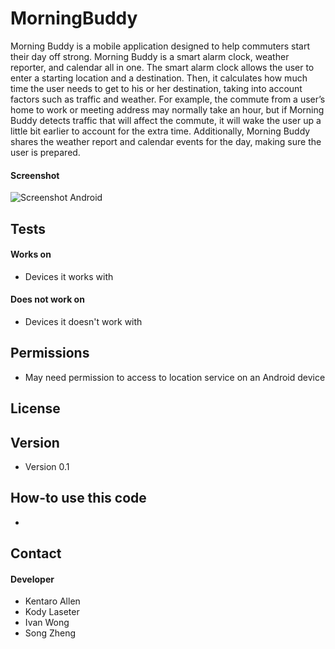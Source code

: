 MorningBuddy
======
Morning Buddy is a mobile application designed to help commuters start their day off strong. Morning Buddy is a smart alarm clock, weather reporter, and calendar all in one. The smart alarm clock allows the user to enter a starting location and a destination. Then, it calculates how much time the user needs to get to his or her destination, taking into account factors such as traffic and weather. For example, the commute from a user’s home to work or meeting address may normally take an hour, but if Morning Buddy detects traffic that will affect the commute, it will wake the user up a little bit earlier to account for the extra time. Additionally, Morning Buddy shares the weather report and calendar events for the day, making sure the user is prepared.

#### Screenshot
![Screenshot Android](http://url/screenshot-appname-android.png "screenshot Android")

## Tests
#### Works on
* Devices it works with

#### Does not work on
* Devices it doesn't work with

## Permissions
* May need permission to access to location service on an Android device

## License 

## Version 
* Version 0.1

## How-to use this code
* 

## Contact
#### Developer
* Kentaro Allen
* Kody Laseter
* Ivan Wong
* Song Zheng

